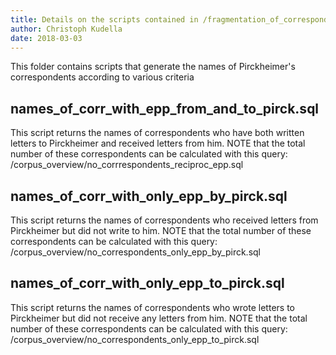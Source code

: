 ```yaml
---
title: Details on the scripts contained in /fragmentation_of_correspondents/
author: Christoph Kudella
date: 2018-03-03
---
```

This folder contains scripts that generate the names of Pirckheimer's correspondents according to various criteria

## names_of_corr_with_epp_from_and_to_pirck.sql
This script returns the names of correspondents who have both written letters to Pirckheimer and received letters from him.
NOTE that the total number of these correspondents can be calculated with this query: /corpus_overview/no_corrrespondents_reciproc_epp.sql

## names_of_corr_with_only_epp_by_pirck.sql
This script returns the names of correspondents who received letters from Pirckheimer but did not write to him.
NOTE that the total number of these correspondents can be calculated with this query: /corpus_overview/no_correspondents_only_epp_by_pirck.sql

## names_of_corr_with_only_epp_to_pirck.sql
This script returns the names of correspondents who wrote letters to Pirckheimer but did not receive any letters from him.
NOTE that the total number of these correspondents can be calculated with this query: /corpus_overview/no_correspondents_only_epp_to_pirck.sql
